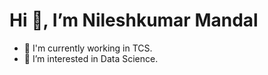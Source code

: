 #  Hi 👋, I’m Nileshkumar Mandal
- :office:	I'm currently working in TCS.
- 👀 I’m interested in Data Science.

<!---
NileshMandal/NileshMandal is a ✨ special ✨ repository because its `README.md` (this file) appears on your GitHub profile.
You can click the Preview link to take a look at your changes.
--->
